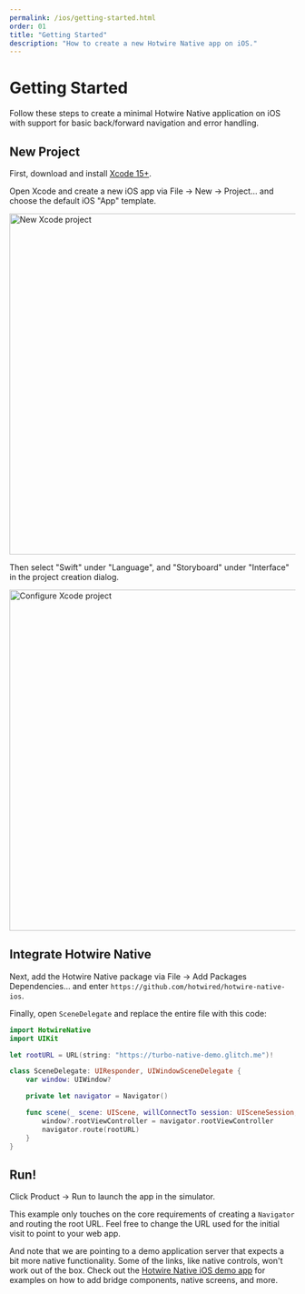 ```yaml
---
permalink: /ios/getting-started.html
order: 01
title: "Getting Started"
description: "How to create a new Hotwire Native app on iOS."
---
```


# Getting Started

Follow these steps to create a minimal Hotwire Native application on iOS with support for basic back/forward navigation and error handling.

## New Project

First, download and install [Xcode 15+](https://developer.apple.com/xcode/).

Open Xcode and create a new iOS app via File → New → Project... and choose the default iOS "App" template.

<img src="/assets/new-xcode-project.png" class="border" width="600" alt="New Xcode project" />

Then select "Swift" under "Language", and "Storyboard" under "Interface" in the project creation dialog.

<img src="/assets/xcode-project-options.png" class="border" width="600" alt="Configure Xcode project" />

## Integrate Hotwire Native

Next, add the Hotwire Native package via File → Add Packages Dependencies... and enter `https://github.com/hotwired/hotwire-native-ios`.

Finally, open `SceneDelegate` and replace the entire file with this code:

```swift
import HotwireNative
import UIKit

let rootURL = URL(string: "https://turbo-native-demo.glitch.me")!

class SceneDelegate: UIResponder, UIWindowSceneDelegate {
    var window: UIWindow?

    private let navigator = Navigator()

    func scene(_ scene: UIScene, willConnectTo session: UISceneSession, options connectionOptions: UIScene.ConnectionOptions) {
        window?.rootViewController = navigator.rootViewController
        navigator.route(rootURL)
    }
}
```

## Run!

Click Product → Run to launch the app in the simulator.

This example only touches on the core requirements of creating a `Navigator` and routing the root URL. Feel free to change the URL used for the initial visit to point to your web app.

And note that we are pointing to a demo application server that expects a bit more native functionality. Some of the links, like native controls, won't work out of the box. Check out the [Hotwire Native iOS demo app](https://github.com/hotwired/hotwire-native-ios/tree/main/Demo) for examples on how to add bridge components, native screens, and more.
